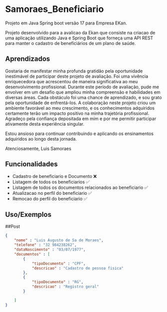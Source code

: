 # Samoraes_Beneficiario
Projeto  em Java Spring boot versão 17 para Empresa EKan.

Projeto desenvolvido para a avalicao da Ekan que consiste na criacao de  uma aplicação utilizando Java e Spring Boot que forneça uma API REST para manter o cadastro de beneficiários de um plano de saúde.



## Aprendizados

Gostaria de manifestar minha profunda gratidão pela oportunidade inestimável de participar deste projeto de avaliação. Foi uma vivência enriquecedora que acrescentou de maneira significativa ao meu desenvolvimento profissional.
Durante este período de avaliação, pude me envolver em um desafio que ampliou minha compreensão e habilidades em diversas áreas. Cada obstáculo foi uma chance de aprendizado, e sou grato pela oportunidade de enfrentá-los.
A colaboração neste projeto criou um ambiente favorável ao meu crescimento, e os conhecimentos adquiridos certamente terão um impacto positivo na minha trajetória profissional.
Agradeço pela confiança depositada em mim e por me permitir participar ativamente desta experiência singular.


Estou ansioso para continuar contribuindo e aplicando os ensinamentos adquiridos ao longo desta jornada.

Atenciosamente,
Luis Samoraes

## Funcionalidades

- Cadastro de beneficiario e Documento ❌ 
- Listagem de todos os beneficiarios ✅
- Listagem de todos os documentos relacionados ao beneficiario ✅
- Atualizacao no perfil do beneficiario ✅
- Remocao do perfil do beneficiario ✅


## Uso/Exemplos

##Post

```json
{
    "nome" : "Luis Augusto de Sa de Moraes",
    "telefone" : "32 984238262",
    "dataNascimento" : "03/07/1977",
    "documentos" : [
        {
            "tipoDocumento" : "CPF",
            "descricao" : "Cadastro de pessoa fisica"
        },
        {
            "tipoDocumento" : "RG",
            "descricao" : "Registro geral"
        }

    ]
}
```

